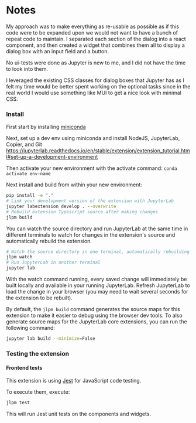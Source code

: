 # Notes

My approach was to make everything as re-usable as possible as if this code were to be expanded upon we would not want
to have a bunch of repeat code to maintain. I separated each section of the dialog into a react component, and then created
a widget that combines them all to display a dialog box with an input field and a button.

No ui-tests were done as Jupyter is new to me, and I did not have the time to look into them.

I leveraged the existing CSS classes for dialog boxes that Jupyter has as I felt my time would be better spent working
on the optional tasks since in the real world I would use something like MUI to get a nice look with minimal CSS.

### Install

First start by installing [miniconda](https://docs.conda.io/projects/conda/en/latest/user-guide/install/index.html)

Next, set up a dev env using miniconda and install NodeJS, JupyterLab, Copier, and Git
https://jupyterlab.readthedocs.io/en/stable/extension/extension_tutorial.html#set-up-a-development-environment

Then activate your new environment with the activate command:
`conda activate env-name`

Next install and build from within your new environment:

```bash
pip install -e "."
# Link your development version of the extension with JupyterLab
jupyter labextension develop . --overwrite
# Rebuild extension Typescript source after making changes
jlpm build
```

You can watch the source directory and run JupyterLab at the same time in different terminals to watch for changes in the extension's source and automatically rebuild the extension.

```bash
# Watch the source directory in one terminal, automatically rebuilding when needed
jlpm watch
# Run JupyterLab in another terminal
jupyter lab
```

With the watch command running, every saved change will immediately be built locally and available in your running JupyterLab. Refresh JupyterLab to load the change in your browser (you may need to wait several seconds for the extension to be rebuilt).

By default, the `jlpm build` command generates the source maps for this extension to make it easier to debug using the browser dev tools. To also generate source maps for the JupyterLab core extensions, you can run the following command:

```bash
jupyter lab build --minimize=False
```

### Testing the extension

#### Frontend tests

This extension is using [Jest](https://jestjs.io/) for JavaScript code testing.

To execute them, execute:

```sh
jlpm test
```

This will run Jest unit tests on the components and widgets.
